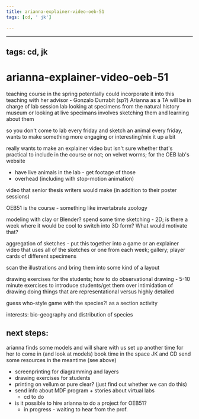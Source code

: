 ```yaml
---
title: arianna-explainer-video-oeb-51
tags: [cd, ' jk']

---
```


---
tags: cd, jk
---

# arianna-explainer-video-oeb-51

teaching course in the spring potentially
could incorporate it into this
teaching with her advisor - Gonzalo Durrabit (sp?)
Arianna as a TA will be in charge of lab session
lab looking at specimens from the natural history museum or looking at live specimans
involves sketching them and learning about them

so you don't come to lab every friday and sketch an animal every friday, wants to make something more engaging or interesting/mix it up a bit

really wants to make an explainer video but isn't sure whether that's practical to include in the course or not; on velvet worms; for the OEB lab's website
* have live animals in the lab - get footage of those
* overhead (including with stop-motion animation)

video that senior thesis writers would make (in addition to their poster sessions) 

OEB51 is the course - something like invertabrate zoology 

modeling with clay or Blender?
spend some time sketching - 2D; is there a week where it would be cool to switch into 3D form? What would motivate that?

aggregation of sketches - put this together into a game or an explainer video that uses all of the sketches or one from each week; gallery; player cards of different specimens

scan the illustrations and bring them into some kind of a layout

drawing exercises for the students; how to do observational drawing - 5-10 minute exercises to introduce students/get them over intimidation of drawing
doing things that are representational versus highly detailed

guess who-style game with the species?! as a section activity 

interests:
bio-geography and distribution of species

## next steps:
arianna finds some models and will share with us
set up another time for her to come in (and look at models)
book time in the space
JK and CD send some resources in the meantime (see above)
* screenprinting for diagramming and layers
* drawing exercises for students
* printing on vellum or pure clear? (just find out whether we can do this)
* send info about MDF program + stories about virtual labs
    * cd to do
* is it possible to hire arianna to do a project for OEB51?
    * in progress - waiting to hear from the prof.